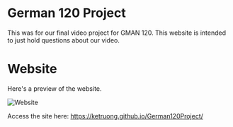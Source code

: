 # German 120 Project
This was for our final video project for GMAN 120. This website is intended to just hold questions about our video.

# Website
Here's a preview of the website.

![Website](images/web.png)

Access the site here: https://ketruong.github.io/German120Project/
